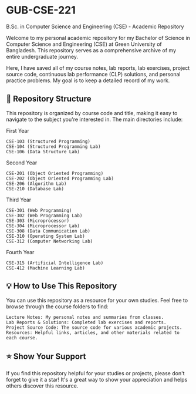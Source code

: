 # GUB-CSE-221

B.Sc. in Computer Science and Engineering (CSE) - Academic Repository

Welcome to my personal academic repository for my Bachelor of Science in Computer Science and Engineering (CSE) at Green University of Bangladesh. This repository serves as a comprehensive archive of my entire undergraduate journey.

Here, I have saved all of my course notes, lab reports, lab exercises, project source code, continuous lab performance (CLP) solutions, and personal practice problems. My goal is to keep a detailed record of my work.

## 📂 Repository Structure

This repository is organized by course code and title, making it easy to navigate to the subject you're interested in. The main directories include:

First Year

    CSE-103 (Structured Programming)
    CSE-104 (Structured Programming Lab)
    CSE-106 (Data Structure Lab)

Second Year

    CSE-201 (Object Oriented Programming)
    CSE-202 (Object Oriented Programming Lab)
    CSE-206 (Algorithm Lab)
    CSE-210 (Database Lab)

Third Year

    CSE-301 (Web Programming)
    CSE-302 (Web Programming Lab)
    CSE-303 (Microprocessor)
    CSE-304 (Microprocessor Lab)
    CSE-308 (Data Communication Lab)
    CSE-310 (Operating System Lab)
    CSE-312 (Computer Networking Lab)

Fourth Year

    CSE-315 (Artificial Intelligence Lab)
    CSE-412 (Machine Learning Lab)

## 💡 How to Use This Repository

You can use this repository as a resource for your own studies. Feel free to browse through the course folders to find:

    Lecture Notes: My personal notes and summaries from classes.
    Lab Reports & Solutions: Completed lab exercises and reports.
    Project Source Code: The source code for various academic projects.
    Resources: Helpful links, articles, and other materials related to each course.

## ⭐ Show Your Support

If you find this repository helpful for your studies or projects, please don't forget to give it a star! It's a great way to show your appreciation and helps others discover this resource.
